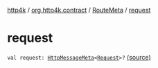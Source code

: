 [http4k](../../index.md) / [org.http4k.contract](../index.md) / [RouteMeta](index.md) / [request](./request.md)

# request

`val request: `[`HttpMessageMeta`](../-http-message-meta/index.md)`<`[`Request`](../../org.http4k.core/-request/index.md)`>?` [(source)](https://github.com/http4k/http4k/blob/master/http4k-contract/src/main/kotlin/org/http4k/contract/routeMeta.kt#L112)